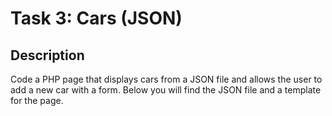# Task 3: Cars (JSON)

## Description

Code a PHP page that displays cars from a JSON file and allows the user to add a new car with a form. Below you will find the JSON file and a template for the page.
